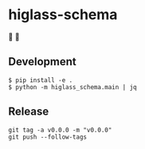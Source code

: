 # higlass-schema

🚧 👷

## Development

```
$ pip install -e .
$ python -m higlass_schema.main | jq
```


## Release

```
git tag -a v0.0.0 -m "v0.0.0"
git push --follow-tags
```
